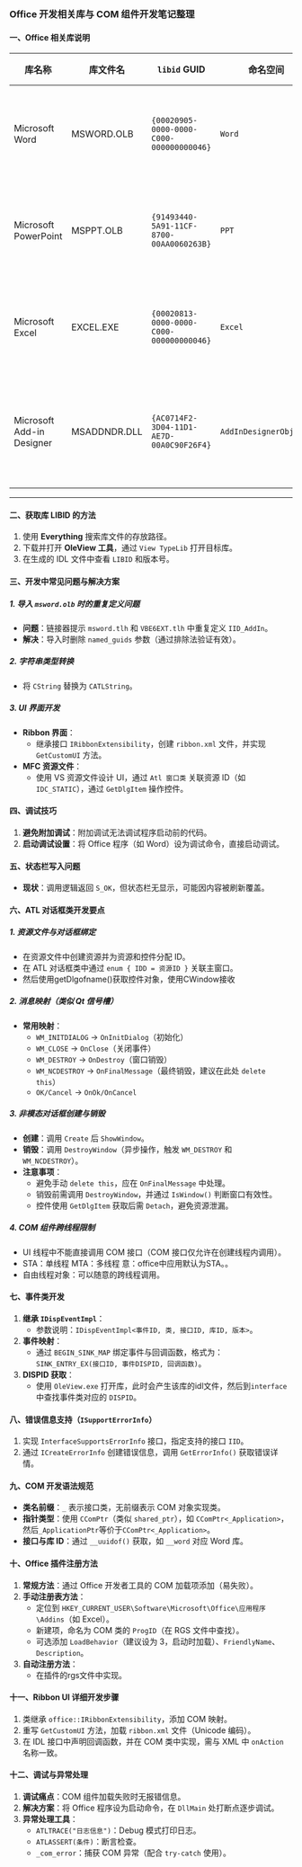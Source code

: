 ### Office 开发相关库与 COM 组件开发笔记整理  

#### 一、Office 相关库说明  

| 库名称               | 库文件名      | `libid` GUID                                | 命名空间                  | 主要功能描述                                                                 |
|----------------------|---------------|---------------------------------------------|---------------------------|------------------------------------------------------------------------------|
| Microsoft Word       | MSWORD.OLB    | `{00020905-0000-0000-C000-000000000046}`     | `Word`                    | 提供 Word 的对象模型接口，用于自动化操作和程序化控制 Word 应用程序。         |
| Microsoft PowerPoint | MSPPT.OLB     | `{91493440-5A91-11CF-8700-00AA0060263B}`     | `PPT`                     | 提供 PowerPoint 的对象模型接口，支持创建、编辑和管理演示文稿内容。           |
| Microsoft Excel      | EXCEL.EXE     | `{00020813-0000-0000-C000-000000000046}`     | `Excel`                   | 提供 Excel 的对象模型接口，用于处理电子表格数据、公式、图表等元素。          |
| Microsoft Add-in Designer | MSADDNDR.DLL | `{AC0714F2-3D04-11D1-AE7D-00A0C90F26F4}` | `AddInDesignerObjects`   | 支持 Office 插件开发，可用于创建 COM 加载项、扩展 Office 功能等高级开发任务。|

---


#### 二、获取库 LIBID 的方法  
1. 使用 **Everything** 搜索库文件的存放路径。  
2. 下载并打开 **OleView 工具**，通过 `View TypeLib` 打开目标库。  
3. 在生成的 IDL 文件中查看 `LIBID` 和版本号。  


#### 三、开发中常见问题与解决方案  
##### 1. 导入 `msword.olb` 时的重复定义问题  
- **问题**：链接器提示 `msword.tlh` 和 `VBE6EXT.tlh` 中重复定义 `IID_AddIn`。  
- **解决**：导入时删除 `named_guids` 参数（通过排除法验证有效）。  

##### 2. 字符串类型转换  
- 将 `CString` 替换为 `CATLString`。  

##### 3. UI 界面开发  
- **Ribbon 界面**：  
  - 继承接口 `IRibbonExtensibility`，创建 `ribbon.xml` 文件，并实现 `GetCustomUI` 方法。  
- **MFC 资源文件**：  
  - 使用 VS 资源文件设计 UI，通过 `Atl 窗口类` 关联资源 ID（如 `IDC_STATIC`），通过 `GetDlgItem` 操作控件。  


#### 四、调试技巧  
1. **避免附加调试**：附加调试无法调试程序启动前的代码。  
2. **启动调试设置**：将 Office 程序（如 Word）设为调试命令，直接启动调试。  


#### 五、状态栏写入问题  
- **现状**：调用逻辑返回 `S_OK`，但状态栏无显示，可能因内容被刷新覆盖。  


#### 六、ATL 对话框类开发要点  
##### 1. 资源文件与对话框绑定  
- 在资源文件中创建资源并为资源和控件分配 ID。  
- 在 ATL 对话框类中通过 `enum { IDD = 资源ID }` 关联主窗口。
- 然后使用getDlgofname()获取控件对象，使用CWindow接收

##### 2. 消息映射（类似 Qt 信号槽）  
- **常用映射**：  
  - `WM_INITDIALOG` → `OnInitDialog`（初始化）  
  - `WM_CLOSE` → `OnClose`（关闭事件）  
  - `WM_DESTROY` → `OnDestroy`（窗口销毁）  
  - `WM_NCDESTROY` → `OnFinalMessage`（最终销毁，建议在此处 `delete this`）  
  - `OK/Cancel` → `OnOk/OnCancel`  

##### 3. 非模态对话框创建与销毁  
- **创建**：调用 `Create` 后 `ShowWindow`。  
- **销毁**：调用 `DestroyWindow`（异步操作，触发 `WM_DESTROY` 和 `WM_NCDESTROY`）。  
- **注意事项**：  
  - 避免手动 `delete this`，应在 `OnFinalMessage` 中处理。  
  - 销毁前需调用 `DestroyWindow`，并通过 `IsWindow()` 判断窗口有效性。  
  - 控件使用 `GetDlgItem` 获取后需 `Detach`，避免资源泄漏。  

##### 4. COM 组件跨线程限制  
- UI 线程中不能直接调用 COM 接口（COM 接口仅允许在创建线程内调用）。  
- STA：单线程   MTA：多线程  意：office中应用默认为STA。。
- 自由线程对象：可以随意的跨线程调用。


#### 七、事件类开发  
1. **继承 `IDispEventImpl`**：  
   - 参数说明：`IDispEventImpl<事件ID, 类, 接口ID, 库ID, 版本>`。  
2. **事件映射**：  
   - 通过 `BEGIN_SINK_MAP` 绑定事件与回调函数，格式为：  
     `SINK_ENTRY_EX(接口ID, 事件DISPID, 回调函数)`。  
3. **DISPID 获取**：  
   - 使用 `OleView.exe` 打开库，此时会产生该库的idl文件，然后到`interface` 中查找事件类对应的 `DISPID`。  


#### 八、错误信息支持（`ISupportErrorInfo`）  
1. 实现 `InterfaceSupportsErrorInfo` 接口，指定支持的接口 `IID`。  
2. 通过 `ICreateErrorInfo` 创建错误信息，调用 `GetErrorInfo()` 获取错误详情。  


#### 九、COM 开发语法规范  
- **类名前缀**：`_` 表示接口类，无前缀表示 COM 对象实现类。  
- **指针类型**：使用 `CComPtr`（类似 `shared_ptr`），如 `CComPtr<_Application>`，然后`_ApplicationPtr`等价于`CComPtr<_Application>`。
- **接口与库 ID**：通过 `__uuidof()` 获取，如 `__word` 对应 Word 库。  


#### 十、Office 插件注册方法  
1. **常规方法**：通过 Office 开发者工具的 COM 加载项添加（易失败）。  
2. **手动注册表方法**：  
   - 定位到 `HKEY_CURRENT_USER\Software\Microsoft\Office\应用程序\Addins`（如 Excel）。  
   - 新建项，命名为 COM 类的 `ProgID`（在 RGS 文件中查找）。  
   - 可选添加 `LoadBehavior`（建议设为 3，启动时加载）、`FriendlyName`、`Description`。
3. **自动注册方法**： 
   - 在插件的rgs文件中实现。



#### 十一、Ribbon UI 详细开发步骤  
1. 类继承 `office::IRibbonExtensibility`，添加 COM 映射。  
2. 重写 `GetCustomUI` 方法，加载 `ribbon.xml` 文件（Unicode 编码）。  
3. 在 IDL 接口中声明回调函数，并在 COM 类中实现，需与 XML 中 `onAction` 名称一致。  


#### 十二、调试与异常处理  
1. **调试痛点**：COM 组件加载失败时无报错信息。  
2. **解决方案**：将 Office 程序设为启动命令，在 `DllMain` 处打断点逐步调试。  
3. **异常处理工具**：  
   - `ATLTRACE("日志信息")`：Debug 模式打印日志。  
   - `ATLASSERT(条件)`：断言检查。  
   - `_com_error`：捕获 COM 异常（配合 `try-catch` 使用）。